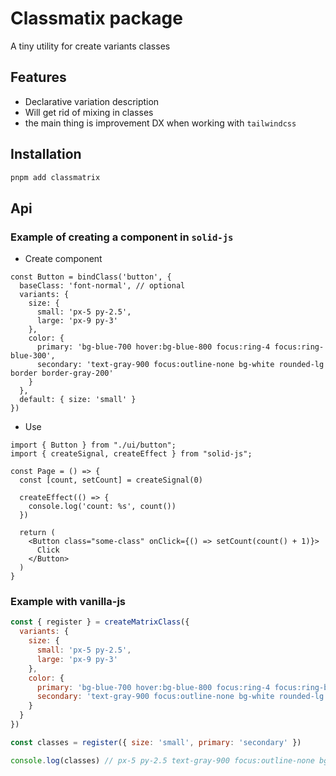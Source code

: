 # Classmatix package

A tiny utility for create variants classes

## Features

- Declarative variation description
- Will get rid of mixing in classes
- the main thing is improvement DX when working with `tailwindcss`

## Installation

```sh
pnpm add classmatrix
```

## Api

### Example of creating a component in `solid-js`
 
- Create component

```tsx
const Button = bindClass('button', {
  baseClass: 'font-normal', // optional
  variants: {
    size: {
      small: 'px-5 py-2.5',
      large: 'px-9 py-3'
    },
    color: {
      primary: 'bg-blue-700 hover:bg-blue-800 focus:ring-4 focus:ring-blue-300',
      secondary: 'text-gray-900 focus:outline-none bg-white rounded-lg border border-gray-200'
    }
  },
  default: { size: 'small' }
})
```

- Use

```tsx
import { Button } from "./ui/button";
import { createSignal, createEffect } from "solid-js";

const Page = () => {
  const [count, setCount] = createSignal(0)

  createEffect(() => {
    console.log('count: %s', count())
  })
  
  return (
    <Button class="some-class" onClick={() => setCount(count() + 1)}>
      Click
    </Button>
  )
}
```

### Example with vanilla-js

```js
const { register } = createMatrixClass({
  variants: {
    size: {
      small: 'px-5 py-2.5',
      large: 'px-9 py-3'
    },
    color: {
      primary: 'bg-blue-700 hover:bg-blue-800 focus:ring-4 focus:ring-blue-300',
      secondary: 'text-gray-900 focus:outline-none bg-white rounded-lg border border-gray-200'
    }
  }
})

const classes = register({ size: 'small', primary: 'secondary' })

console.log(classes) // px-5 py-2.5 text-gray-900 focus:outline-none bg-white rounded-lg border border-gray-200
```
